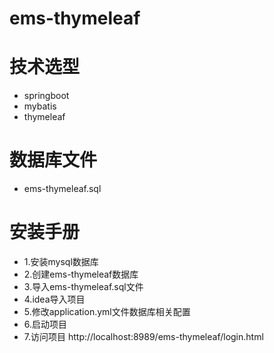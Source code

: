 # ems-thymeleaf

# 技术选型

- springboot
- mybatis
- thymeleaf

# 数据库文件

- ems-thymeleaf.sql

# 安装手册

- 1.安装mysql数据库
- 2.创建ems-thymeleaf数据库
- 3.导入ems-thymeleaf.sql文件
- 4.idea导入项目
- 5.修改application.yml文件数据库相关配置
- 6.启动项目
- 7.访问项目 http://localhost:8989/ems-thymeleaf/login.html